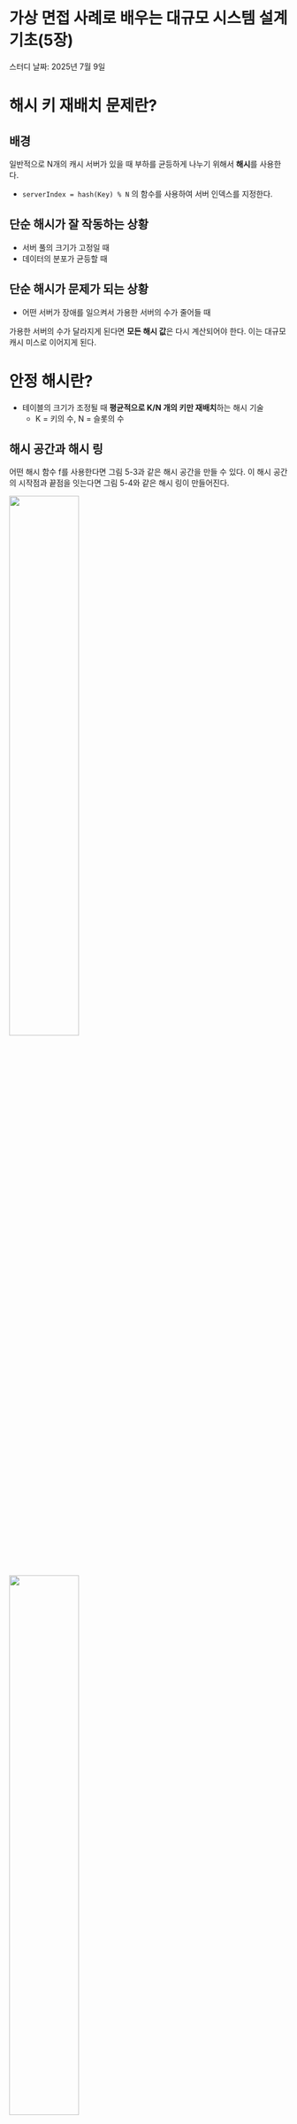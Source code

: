 
# 가상 면접 사례로 배우는 대규모 시스템 설계 기초(5장)

스터디 날짜: 2025년 7월 9일

# 해시 키 재배치 문제란?

## 배경

일반적으로 N개의 캐시 서버가 있을 때 부하를 균등하게 나누기 위해서 **해시**를 사용한다.

- `serverIndex = hash(Key) % N` 의 함수를 사용하여 서버 인덱스를 지정한다.

## 단순 해시가 잘 작동하는 상황

- 서버 풀의 크기가 고정일 때  
- 데이터의 분포가 균등할 때

## 단순 해시가 문제가 되는 상황

- 어떤 서버가 장애를 일으켜서 가용한 서버의 수가 줄어들 때

가용한 서버의 수가 달라지게 된다면 **모든 해시 값**은 다시 계산되어야 한다. 이는 대규모 캐시 미스로 이어지게 된다.


# 안정 해시란?

- 테이블의 크기가 조정될 때 **평균적으로 K/N 개의 키만 재배치**하는 해시 기술  
    - K = 키의 수, N = 슬롯의 수

## 해시 공간과 해시 링

어떤 해시 함수 f를 사용한다면 그림 5-3과 같은 해시 공간을 만들 수 있다. 이 해시 공간의 시작점과 끝점을 잇는다면 그림 5-4와 같은 해시 링이 만들어진다.

<img src="https://github.com/user-attachments/assets/89f91106-07bb-47f4-8e63-fc8ccd6f46c3" width="50%" />

<img src="https://github.com/user-attachments/assets/637c8100-264b-4203-8d9d-2507e8f9f9f9" width="50%" />

해시 함수 f에 들어가는 인자에 서버의 IP나 이름을 넣는다면 그 값을 해시 링 위의 어떤 위치에 해시 서버를 대응시킬 수 있게 된다. 또한 캐시할 키를 똑같은 해시 함수 f에 넣는다면 다음과 같은 그림이 나올 수 있다.

<img src="https://github.com/user-attachments/assets/2fbce5b6-86fe-4513-b92e-7299f03a99e0" width="50%" />

위의 상황에서 각 키가 시계 방향으로 링을 탐색해 나가면서 만나는 첫번째 서버가 키가 저장되는 서버이다.

<img src="https://github.com/user-attachments/assets/c5a35f1b-b35e-4a1e-98b3-9c186506509e" width="50%" />

이처럼 시계 방향의 서버에 속하기 때문에 서버가 추가되거나 제거될 때 일부만 재배치하면 된다.

<img src="https://github.com/user-attachments/assets/12c744ed-91c5-4008-afe6-225d692e6731" width="50%" />

<img src="https://github.com/user-attachments/assets/f107d4a0-c9a3-45e8-8240-9b936c44b77b" width="50%" />


## 구현 방법

- 서버와 키를 균등 분포 해시 함수에 넣기  
- 키의 위치에서 링을 시계 방향으로 탐색하다 만나는 최초의 서버를 선택

## 문제점

- 노드를 추가하거나 제거하면 특정 부분에 키가 몰리거나 희소해지는 상황이 생긴다.  
  즉, 균등하게 파티션의 크기를 유지하는 것이 불가능하다.


## 해결책 → 가상노드 (= 복제 노드)

- 임의의 수의 복제 노드를 임의의 위치에 둔다.  
- 이때 가상 노드의 수를 더 늘리면 키의 분포는 점점 더 균등해진다.
    - 저장 공간과 키 분포의 표준편차 사이의 trade off를 잘 결정해야 한다.

<img src="https://github.com/user-attachments/assets/9be57ac8-7e5a-4b36-abd6-e771ff5f5949" width="50%" />

- 키가 속해있는 서버가 제거된다면, 시계 방향으로 나아가며 가장 먼저 등장하는 서버에 재배치한다.
    - 즉, 지워진 서버(S4)부터 그 이전에 존재하는 서버(S3) 사이에 있는 모든 키들이 재배치 된다.

<img src="https://github.com/user-attachments/assets/ec40faa0-e81e-435c-854f-c55dc539199c" width="50%" />
